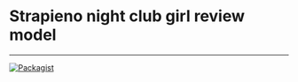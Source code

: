 # Strapieno night club girl review model
---

[![Packagist](https://img.shields.io/packagist/dt/strapieno/str-user-girl-review-model.svg?maxAge=2592000)](https://packagist.org/packages/strapieno/str-user-girl-review-model) 